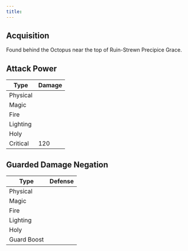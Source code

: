 ```yaml
---
title:
---
```


## Acquisition
Found behind the Octopus near the top of Ruin-Strewn Precipice Grace.

## Attack Power

| Type | Damage |
| ---- | ---- |
| Physical |  |
| Magic |  |
| Fire |  |
| Lighting |  |
| Holy |  |
| Critical | 120 |

## Guarded Damage Negation

| Type | Defense |
| ---- | ---- |
| Physical |  |
| Magic |  |
| Fire |  |
| Lighting |  |
| Holy |  |
| Guard Boost |  |
